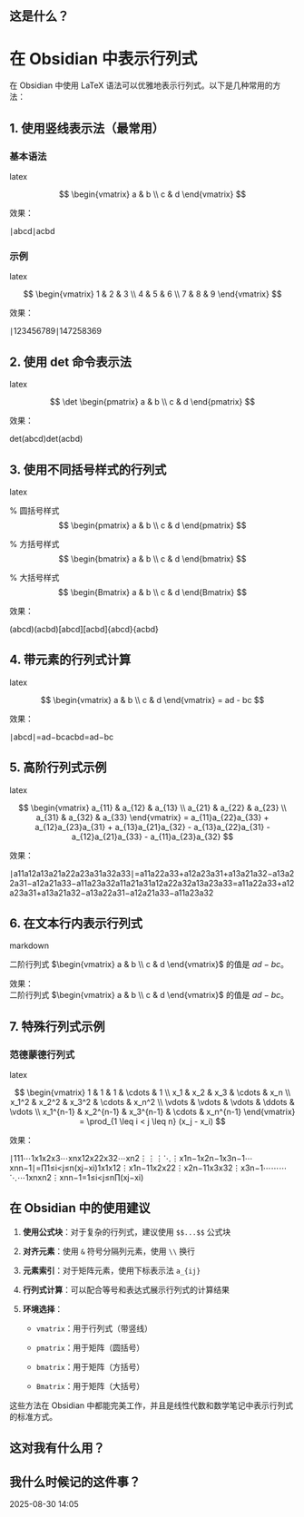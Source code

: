 ## 这是什么？
# 在 Obsidian 中表示行列式

在 Obsidian 中使用 LaTeX 语法可以优雅地表示行列式。以下是几种常用的方法：

## 1. 使用竖线表示法（最常用）

### 基本语法

latex

$$
\begin{vmatrix}
a & b \\
c & d 
\end{vmatrix}
$$

效果：

∣abcd∣​ac​bd​​

### 示例

latex

$$
\begin{vmatrix}
1 & 2 & 3 \\
4 & 5 & 6 \\
7 & 8 & 9
\end{vmatrix}
$$

效果：

∣123456789∣​147​258​369​​

## 2. 使用 det 命令表示法

latex

$$
\det
\begin{pmatrix}
a & b \\
c & d 
\end{pmatrix}
$$

效果：

det⁡(abcd)det(ac​bd​)

## 3. 使用不同括号样式的行列式

latex

% 圆括号样式
$$
\begin{pmatrix}
a & b \\
c & d 
\end{pmatrix}
$$

% 方括号样式
$$
\begin{bmatrix}
a & b \\
c & d 
\end{bmatrix}
$$

% 大括号样式
$$
\begin{Bmatrix}
a & b \\
c & d 
\end{Bmatrix}
$$

效果：

(abcd)(ac​bd​)[abcd][ac​bd​]{abcd}{ac​bd​}

## 4. 带元素的行列式计算

latex

$$
\begin{vmatrix}
a & b \\
c & d 
\end{vmatrix}
= ad - bc
$$

效果：

∣abcd∣=ad−bc​ac​bd​​=ad−bc

## 5. 高阶行列式示例

latex

$$
\begin{vmatrix}
a_{11} & a_{12} & a_{13} \\
a_{21} & a_{22} & a_{23} \\
a_{31} & a_{32} & a_{33}
\end{vmatrix}
= a_{11}a_{22}a_{33} + a_{12}a_{23}a_{31} + a_{13}a_{21}a_{32} - a_{13}a_{22}a_{31} - a_{12}a_{21}a_{33} - a_{11}a_{23}a_{32}
$$

效果：

∣a11a12a13a21a22a23a31a32a33∣=a11a22a33+a12a23a31+a13a21a32−a13a22a31−a12a21a33−a11a23a32​a11​a21​a31​​a12​a22​a32​​a13​a23​a33​​​=a11​a22​a33​+a12​a23​a31​+a13​a21​a32​−a13​a22​a31​−a12​a21​a33​−a11​a23​a32​

## 6. 在文本行内表示行列式

markdown

二阶行列式 $\begin{vmatrix} a & b \\ c & d \end{vmatrix}$ 的值是 $ad - bc$。

效果：  
二阶行列式 $\begin{vmatrix} a & b \\ c & d \end{vmatrix}$ 的值是 $ad - bc$。

## 7. 特殊行列式示例

### 范德蒙德行列式

latex

$$
\begin{vmatrix}
1 & 1 & 1 & \cdots & 1 \\
x_1 & x_2 & x_3 & \cdots & x_n \\
x_1^2 & x_2^2 & x_3^2 & \cdots & x_n^2 \\
\vdots & \vdots & \vdots & \ddots & \vdots \\
x_1^{n-1} & x_2^{n-1} & x_3^{n-1} & \cdots & x_n^{n-1}
\end{vmatrix}
= \prod_{1 \leq i < j \leq n} (x_j - x_i)
$$

效果：

∣111⋯1x1x2x3⋯xnx12x22x32⋯xn2⋮⋮⋮⋱⋮x1n−1x2n−1x3n−1⋯xnn−1∣=∏1≤i<j≤n(xj−xi)​1x1​x12​⋮x1n−1​​1x2​x22​⋮x2n−1​​1x3​x32​⋮x3n−1​​⋯⋯⋯⋱⋯​1xn​xn2​⋮xnn−1​​​=1≤i<j≤n∏​(xj​−xi​)

## 在 Obsidian 中的使用建议

1. **使用公式块**：对于复杂的行列式，建议使用 `$$...$$` 公式块
    
2. **对齐元素**：使用 `&` 符号分隔列元素，使用 `\\` 换行
    
3. **元素索引**：对于矩阵元素，使用下标表示法 `a_{ij}`
    
4. **行列式计算**：可以配合等号和表达式展示行列式的计算结果
    
5. **环境选择**：
    
    - `vmatrix`：用于行列式（带竖线）
        
    - `pmatrix`：用于矩阵（圆括号）
        
    - `bmatrix`：用于矩阵（方括号）
        
    - `Bmatrix`：用于矩阵（大括号）
        

这些方法在 Obsidian 中都能完美工作，并且是线性代数和数学笔记中表示行列式的标准方式。

## 这对我有什么用？

## 我什么时候记的这件事？

2025-08-30 14:05

